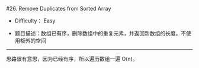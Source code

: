 #26. Remove Duplicates from Sorted Array 


* Difficulty： Easy

* 题目描述：数组已有序，删除数组中的重复元素，并返回新数组的长度。不使用额外的空间

----


思路很有意思，因为已经有序，所以遍历数组一遍 O(n)。
